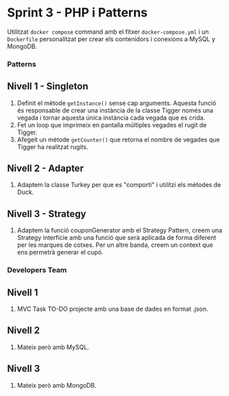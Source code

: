 # Sprint 3 - PHP i Patterns
Utilitzat `docker compose` command amb el fitxer `docker-compose.yml` i un `Dockerfile` personalitzat per crear els contenidors i conexions a MySQL y MongoDB.

### Patterns
## Nivell 1 - Singleton
1) Definit el mètode `getInstance()` sense cap arguments. Aquesta funció és responsable de crear una instància de la classe Tigger només una vegada i tornar aquesta única instància cada vegada que es crida.
2) Fet un loop que imprimeix en pantalla múltiples vegades el rugit de Tigger.
3) Afegeit un mètode `getCounter()` que retorna el nombre de vegades que Tigger ha realitzat rugits.

## Nivell 2 - Adapter
1) Adaptem la classe Turkey per que es "comporti" i utilitzi els mètodes de Duck.

## Nivell 3 - Strategy
1) Adaptem la funció couponGenerator amb el Strategy Pattern, creem una Strategy interfície amb una funció que serà aplicada de forma diferent per les marques de cotxes. Per un altre banda, creem un context que ens permetrà generar el cupó.

### Developers Team
## Nivell 1
1) MVC Task TO-DO projecte amb una base de dades en format .json.

## Nivell 2
1) Mateix però amb MySQL.

## Nivell 3
1) Mateix però amb MongoDB.
